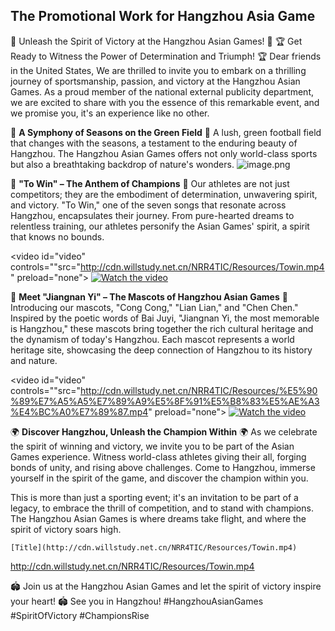 ## The Promotional Work for Hangzhou Asia Game

🌟 Unleash the Spirit of Victory at the Hangzhou Asian Games! 🌟
🏆 Get Ready to Witness the Power of Determination and Triumph! 🏆
Dear friends in the United States,
We are thrilled to invite you to embark on a thrilling journey of sportsmanship, passion, and victory at the Hangzhou Asian Games. As a proud member of the national external publicity department, we are excited to share with you the essence of this remarkable event, and we promise you, it's an experience like no other.

🌿 **A Symphony of Seasons on the Green Field** 🌿  A lush, green football field that changes with the seasons, a testament to the enduring beauty of Hangzhou. The Hangzhou Asian Games offers not only world-class sports but also a breathtaking backdrop of nature's wonders.
![image.png](http://cdn.willstudy.net.cn/NRR4TIC/Resources/%E6%A9%84%E6%A6%84%E7%90%83%E5%9C%BA.png)

🥇 **"To Win" – The Anthem of Champions** 🥇 Our athletes are not just competitors; they are the embodiment of determination, unwavering spirit, and victory. "To Win," one of the seven songs that resonate across Hangzhou, encapsulates their journey. From pure-hearted dreams to relentless training, our athletes personify the Asian Games' spirit, a spirit that knows no bounds.

<video id="video" controls=""src="http://cdn.willstudy.net.cn/NRR4TIC/Resources/Towin.mp4" preload="none">
</video>
[![Watch the video](http://cdn.willstudy.net.cn/NRR4TIC/Resources/1.png)](http://cdn.willstudy.net.cn/NRR4TIC/Resources/Towin.mp4)

🐼 **Meet "Jiangnan Yi" – The Mascots of Hangzhou Asian Games** 🐼 Introducing our mascots, "Cong Cong," "Lian Lian," and "Chen Chen." Inspired by the poetic words of Bai Juyi, "Jiangnan Yi, the most memorable is Hangzhou," these mascots bring together the rich cultural heritage and the dynamism of today's Hangzhou. Each mascot represents a world heritage site, showcasing the deep connection of Hangzhou to its history and nature.

<video id="video" controls=""src="http://cdn.willstudy.net.cn/NRR4TIC/Resources/%E5%90%89%E7%A5%A5%E7%89%A9%E5%8F%91%E5%B8%83%E5%AE%A3%E4%BC%A0%E7%89%87.mp4" preload="none">
</video>
[![Watch the video](http://cdn.willstudy.net.cn/NRR4TIC/Resources/2.png)](http://cdn.willstudy.net.cn/NRR4TIC/Resources/%E5%90%89%E7%A5%A5%E7%89%A9%E5%8F%91%E5%B8%83%E5%AE%A3%E4%BC%A0%E7%89%87.mp4)

🌍 **Discover Hangzhou, Unleash the Champion Within** 🌍 As we celebrate the spirit of winning and victory, we invite you to be part of the Asian Games experience. Witness world-class athletes giving their all, forging bonds of unity, and rising above challenges. Come to Hangzhou, immerse yourself in the spirit of the game, and discover the champion within you.

This is more than just a sporting event; it's an invitation to be part of a legacy, to embrace the thrill of competition, and to stand with champions. The Hangzhou Asian Games is where dreams take flight, and where the spirit of victory soars high.

```
[Title](http://cdn.willstudy.net.cn/NRR4TIC/Resources/Towin.mp4)
```

http://cdn.willstudy.net.cn/NRR4TIC/Resources/Towin.mp4

🏟️ Join us at the Hangzhou Asian Games and let the spirit of victory inspire your heart! 🏟️
See you in Hangzhou!
#HangzhouAsianGames #SpiritOfVictory #ChampionsRise